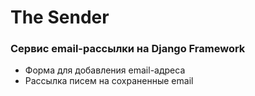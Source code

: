 # The Sender

### Сервис email-рассылки на Django Framework

* Форма для добавления email-адреса
* Рассылка писем на сохраненные email 